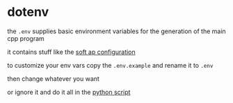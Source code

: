 # dotenv

the `.env` supplies basic environment variables for the generation of the main cpp program

it contains stuff like the [soft ap configuration](./soft_ap_config.md)

to customize your env vars copy the `.env.example` and rename it to `.env`

then change whatever you want

or ignore it and do it all in the [python script](../scripts/make_root_server.py)